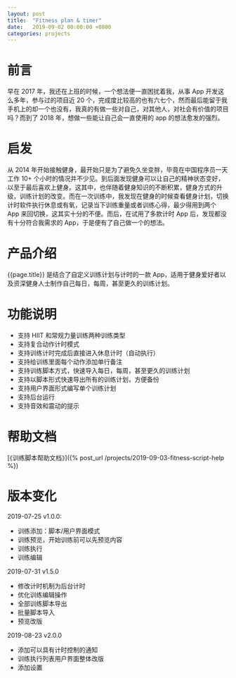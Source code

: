 ```yaml
---
layout: post
title:  "Fitness plan & timer"
date:   2019-09-02 00:00:00 +0800
categories: projects
---
```


# 前言
早在 2017 年，我还在上班的时候，一个想法便一直困扰着我，从事 App 开发这么多年，参与过的项目近 20 个，完成度比较高的也有六七个，然而最后能留于我手机上的却一个也没有，我真的有做一些对自己，对其他人，对社会有价值的项目吗？而到了 2018 年，想做一些能让自己会一直使用的 app 的想法愈发的强烈。


# 启发
从 2014 年开始接触健身，最开始只是为了避免久坐变胖，毕竟在中国程序员一天工作 10+ 个小时的情况并不少见。到后面发现健身可以让自己的精神状态变好，以至于最后喜欢上健身。这其中，也伴随着健身知识的不断积累，健身方式的升级，训练计划的改变。而在一次训练中，我发现在健身的时候查看健身计划，切换计时软件执行休息或有氧，记录当下训练重量或者训练心得，最少得用到两个 App 来回切换，这其实十分的不便。而后，在试用了多款计时 App 后，发现都没有十分符合我需求的 App，于是便有了自己做一个的想法。	


# 产品介绍
{{page.title}} 是结合了自定义训练计划与计时的一款 App，适用于健身爱好者以及资深健身人士制作自己每日，每周，甚至更久的训练计划。


# 功能说明
- 支持 HIIT 和常规力量训练两种训练类型
- 支持复合动作计时模式
- 支持训练计时完成后直接进入休息计时（自动执行）
- 支持给训练里面每个动作添加单行备注
- 支持训练脚本方式，快速导入每日，每周，甚至更久的训练计划
- 支持以脚本形式快速导出所有的训练计划，方便备份
- 支持用户界面形式编写单个训练计划
- 支持后台运行
- 支持音效和震动的提示

# 帮助文档
[《训练脚本帮助文档》]({% post_url /projects/2019-09-03-fitness-script-help %})


# 版本变化
2019-07-25 v1.0.0:
- 训练添加：脚本/用户界面模式
- 训练预览，开始训练前可以先预览内容
- 训练执行
- 训练编辑

2019-07-31 v1.5.0
- 修改计时机制为后台计时
- 优化训练编辑操作
- 全部训练脚本导出
- 批量脚本导入
- 预览改版

2019-08-23 v2.0.0
- 添加可以具有计时控制的通知
- 训练执行列表用户界面整体改版
- 添加设置
